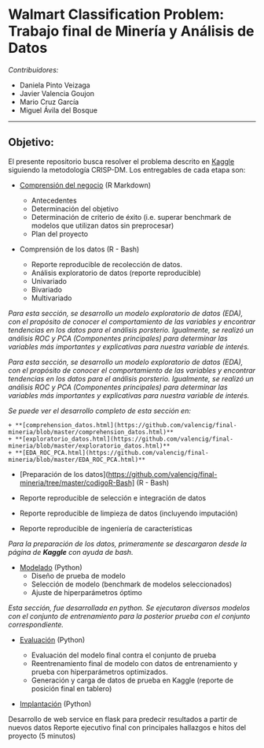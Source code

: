 # Walmart Classification Problem: Trabajo final de Minería y Análisis de Datos


*Contribuidores:*

+ Daniela Pinto Veizaga
+ Javier Valencia Goujon
+ Mario Cruz García
+ Miguel Ávila del Bosque 

***

## Objetivo:

El presente repositorio busca resolver el problema descrito en [Kaggle](https://www.kaggle.com/c/walmart-recruiting-trip-type-classification/data) siguiendo la metodología CRISP-DM. Los entregables de cada etapa son:

+ [Comprensión del negocio](https://github.com/valencig/final-mineria/blob/master/comprehension_negocio.md) (R Markdown)  

    + Antecedentes
    + Determinación del objetivo
    + Determinación de criterio de éxito (i.e. superar benchmark de modelos que utilizan datos sin preprocesar)
    + Plan del proyecto

+ Comprensión de los datos (R - Bash)  

    + Reporte reproducible de recolección de datos.
    + Análisis exploratorio de datos (reporte reproducible)
    + Univariado
    + Bivariado
    + Multivariado

_Para esta sección, se desarrollo un modelo exploratorio de datos (EDA), con el propósito de conocer el comportamiento de las variables y encontrar tendencias en los datos para el análisis porsterio._ _Igualmente, se realizó un análisis ROC y PCA (Componentes principales) para determinar las variables más importantes y explicativas para nuestra variable de interés._


_Para esta sección, se desarrollo un modelo exploratorio de datos (EDA), con el propósito de conocer el comportamiento de las variables y encontrar tendencias en los datos para el análisis porsterio._ _Igualmente, se realizó un análisis ROC y PCA (Componentes principales) para determinar las variables más importantes y explicativas para nuestra variable de interés._

_Se puede ver el desarrollo completo de esta sección en:_

    + **[comprehension_datos.html](https://github.com/valencig/final-mineria/blob/master/comprehension_datos.html)**
    + **[exploratorio_datos.html](https://github.com/valencig/final-mineria/blob/master/exploratorio_datos.html)**
    + **[EDA_ROC_PCA.html](https://github.com/valencig/final-mineria/blob/master/EDA_ROC_PCA.html)**

+ [Preparación de los datos](https://github.com/valencig/final-mineria/tree/master/codigoR-Bash] (R - Bash) 

+ Reporte reproducible de selección e integración de datos
+ Reporte reproducible de limpieza de datos (incluyendo imputación)
+ Reporte reproducible de ingeniería de características

_Para la preparación de los datos, primeramente se descargaron desde la página de **Kaggle** con ayuda de bash._

+ [Modelado](https://github.com/valencig/final-mineria/blob/master/4-5.%20Modelo%20y%20Evaluaci%C3%B3n.ipynb) (Python)  
    + Diseño de prueba de modelo
    + Selección de modelo (benchmark de modelos seleccionados)
    + Ajuste de hiperparámetros óptimo

_Esta sección, fue desarrollada en python. Se ejecutaron diversos modelos con el conjunto de entrenamiento para la posterior prueba con el conjunto correspondiente._


+ [Evaluación](https://github.com/valencig/final-mineria/blob/master/4-5.%20Modelo%20y%20Evaluaci%C3%B3n.ipynb) (Python)  
    + Evaluación del modelo final contra el conjunto de prueba
    + Reentrenamiento final de modelo con datos de entrenamiento y prueba con hiperparámetros optimizados.
    + Generación y carga de datos de prueba en Kaggle (reporte de posición final en tablero)


+ [Implantación](https://github.com/valencig/final-mineria/tree/master/flask) (Python)  

Desarrollo de web service en flask para predecir resultados a partir de nuevos datos
Reporte ejecutivo final con principales hallazgos e hitos del proyecto (5 minutos)



